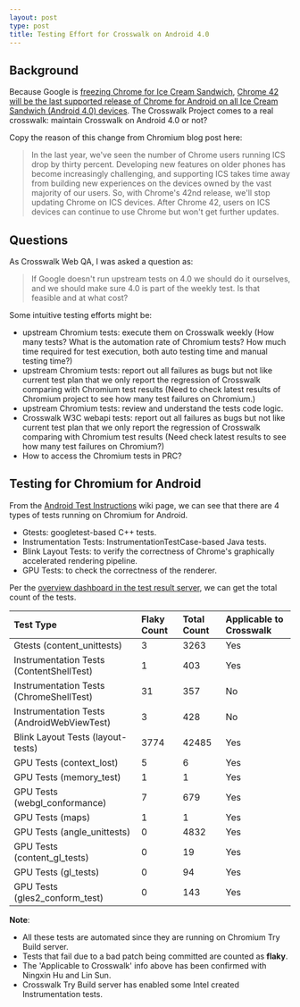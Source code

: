 ```yaml
---
layout: post
type: post
title: Testing Effort for Crosswalk on Android 4.0
---
```


## Background

Because Google is [freezing Chrome for Ice Cream Sandwich](http://blog.chromium.org/2015/03/freezing-chrome-for-ice-cream-sandwich_3.html), [Chrome 42 will be the last supported release of Chrome for Android on all Ice Cream Sandwich (Android 4.0) devices](http://www.chromium.org/Home/ice-cream-sandwich-support-deprecation-faq). The Crosswalk Project comes to a real crosswalk: maintain Crosswalk on Android 4.0 or not?

Copy the reason of this change from Chromium blog post here:

> In the last year, we've seen the number of Chrome users running ICS drop by thirty percent. Developing new features on older phones has become increasingly challenging, and supporting ICS takes time away from building new experiences on the devices owned by the vast majority of our users. So, with Chrome's 42nd release, we'll stop updating Chrome on ICS devices. After Chrome 42, users on ICS devices can continue to use Chrome but won't get further updates.

## Questions

As Crosswalk Web QA, I was asked a question as:

> If Google doesn't run upstream tests on 4.0 we should do it ourselves, and we should make sure 4.0 is part of the weekly test. Is that feasible and at what cost?

Some intuitive testing efforts might be:

* upstream Chromium tests: execute them on Crosswalk weekly (How many tests? What is the automation rate of Chromium tests? How much time required for test execution, both auto testing time and manual testing time?)
* upstream Chromium tests: report out all failures as bugs but not like current test plan that we only report the regression of Crosswalk comparing with Chromium test results (Need to check latest results of Chromium project to see how many test failures on Chromium.)
* upstream Chromium tests: review and understand the tests code logic.
* Crosswalk W3C webapi tests: report out all failures as bugs but not like current test plan that we only report the regression of Crosswalk comparing with Chromium test results (Need check latest results to see how many test failures on Chromium?)
* How to access the Chromium tests in PRC?

## Testing for Chromium for Android

From the [Android Test Instructions](https://code.google.com/p/chromium/wiki/AndroidTestInstructions) wiki page, we can see that there are 4 types of tests running on Chromium for Android.

* Gtests: googletest-based C++ tests.
* Instrumentation Tests: InstrumentationTestCase-based Java tests.
* Blink Layout Tests: to verify the correctness of Chrome's graphically accelerated rendering pipeline.
* GPU Tests: to check the correctness of the renderer.

Per the [overview dashboard in the test result server](http://test-results.appspot.com/dashboards/overview.html#showNoFlakes=true), we can get the total count of the tests.

| Test Type | Flaky Count | Total Count | Applicable to Crosswalk |
| :-------- | :---------- | :---------- | :---------------------- |
| Gtests (content_unittests) | 3 | 3263 | Yes |
| Instrumentation Tests (ContentShellTest) | 1 | 403 | Yes |
| Instrumentation Tests (ChromeShellTest) | 31 | 357 | No |
| Instrumentation Tests (AndroidWebViewTest) | 3 | 428 | No |
| Blink Layout Tests (layout-tests) | 3774 | 42485 | Yes |
| GPU Tests (context_lost) | 5 | 6 | Yes |
| GPU Tests (memory_test) | 1 | 1 | Yes |
| GPU Tests (webgl_conformance) | 7 | 679 | Yes |
| GPU Tests (maps) | 1 | 1 | Yes |
| GPU Tests (angle_unittests) | 0 | 4832 | Yes |
| GPU Tests (content_gl_tests) | 0 | 19 | Yes |
| GPU Tests (gl_tests) | 0 | 94 | Yes |
| GPU Tests (gles2_conform_test) | 0 | 143 | Yes |

**Note**:

* All these tests are automated since they are running on Chromium Try Build server.
* Tests that fail due to a bad patch being committed are counted as **flaky**.
* The 'Applicable to Crosswalk' info above has been confirmed with Ningxin Hu and Lin Sun.
* Crosswalk Try Build server has enabled some Intel created Instrumentation tests.


